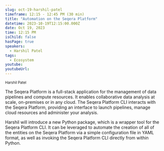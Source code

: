 ```yaml
---
slug: oct-19-harshil-patel
timeframe: 12:15 - 12:45 PM (30 min)
title: "Automation on the Seqera Platform"
datetime: 2023-10-19T12:15:00.000Z
date: Oct 19, 2023
time: 12:15 PM
isChild: false
hasPage: true
speakers:
  - Harshil Patel
tags:
  - Ecosystem
youtube: 
youtubeUrl: 
---
```

<div className="mb-4">
  <small className="typo-small">
Harshil Patel
  </small>
</div>

The Seqera Platform is a full-stack application for the management of data pipelines and compute resources. It enables collaborative data analysis at scale, on-premises or in any cloud. The Seqera Platform CLI interacts with the Seqera Platform, providing an interface to launch pipelines, manage cloud resources and administer your analysis.

Harshil will introduce a new Python package, which is a wrapper tool for the Seqera Platform CLI. It can be leveraged to automate the creation of all of the entities on the Seqera Platform via a simple configuration file in YAML format, as well as invoking the Seqera Platform CLI directly from within Python.